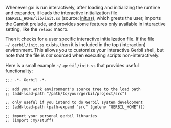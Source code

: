 Whenever gxi is run interactively, after loading and initializing the
runtime and expander, it loads the interactive initialization file
`$GERBIL_HOME/lib/init.ss` (source: [init.ss](/vyzo/gerbil/blob/master/src/gerbil/interactive/init.ss)),
which greets the user, imports the Gambit prelude, and provides some
features only available in interactive setting, like the `reload`
macro.

Then it checks for a user specific interactive initialization file. If
the file `~/.gerbil/init.ss` exists, then it is included in the top
(interaction) environment. This allows you to customize your
interactive Gerbil shell, but note that the file is _not_ sourced when
executing scripts non-interactively.

Here is a small example `~/.gerbil/init.ss` that provides useful functionality:
```
;;; -*- Gerbil -*-

;; add your work environment's source tree to the load path
;; (add-load-path "/path/to/your/gerbil/project/src")

;; only useful if you intend to do Gerbil system development
;; (add-load-path (path-expand "src" (getenv "GERBIL_HOME")))

;; import your personal gerbil libraries
;; (import :my/stuff)

```
